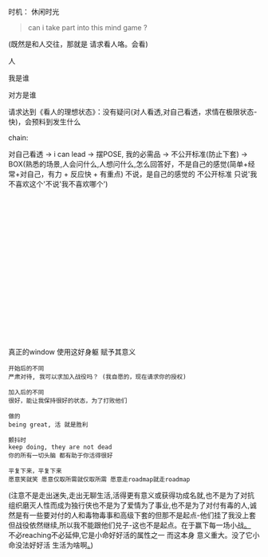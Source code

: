 
时机：
休闲时光

> can i take part into this mind game ?

(既然是和人交往，那就是 请求看人咯。会看)

人

我是谁

对方是谁

请求达到《看人的理想状态》：没有疑问(对人看透,对自己看透，求情在极限状态-快)，会预料到发生什么




chain:

对自己看透 -> i can lead -> 摆POSE, 我的必需品 -> 不公开标准(防止下套) -> BOX(熟悉的场景,人会问什么,人想问什么,怎么回答好，不是自己的感觉(简单+经常+对自己，有力 + 反应快 + 有重点) 不说，是自己的感觉的 不公开标准 只说'我不喜欢这个'不说'我不喜欢哪个')


<br><br><br><br><br><br><br><br><br><br><br><br><br><br><br><br><br>


真正的window 使用这好身躯 赋予其意义
```
开始后的不同
严肃对待, 我可以求加入战役吗？ (我自愿的，现在请求你的授权)

加入后的不同
很好，能让我保持很好的状态，为了打败他们

做的
being great, 活 就是胜利

颤抖时
keep doing, they are not dead
你的所有一切头脑 都有助于你活得很好

平复下来，平复下来
愿意笑就笑 愿意仅取所需就仅取所需 愿意走roadmap就走roadmap

```


(注意不是走出迷失,走出无聊生活,活得更有意义或获得功成名就,也不是为了对抗组织磨灭人性而成为独行侠也不是为了爱情为了事业,也不是为了对付有毒的人,诚然是有一些要对付的人和毒物毒事和高级下套的但那不是起点-他们挂了我没上套但战役依然继续,所以我不能跟他们兑子-这也不是起点。在于赢下每一场小战[。](http://w/#反共-而不反人民-来错了我自己会走--用一个正常的人的形象本身就是反击的力量-因为土共的文化就是自己杀自己人) 不必reaching不必延伸,它是小命好好活的属性之一 而这本身 意义重大。没了它小命没法好好活 生活为啥啊[。](http://w/#工作者：本来就是更好的人在更好的位置，人更带劲。本来就是更好的人在更好的位置，冲着人的。人是起点：组建成员团队，给人荣誉，给人领袖位置，诚然是有一些成功但那不是起点-成果有了是我自己做的但终究奖励到的是人，是功勋者不是工作成果:看的是谁是好人,看的不是谁有工作成果-大家都有工作成果或它的一部分-但好人就是我,看人就看人，看人就看到我。不能:看人了-结果我躲到团队里去了，看成果时-结果是有我一份子。感谢人帮助人奖励人，都是给人，都是看人---------你看张伟平指导，公认的第一解说，你说你不服你觉你侃球比他侃得好（你说张指导几十年空身份篮球知识不如你牛-你咋不上天呢？），那没用（你不被认可），公司里的人就是认张指导是第一解说。（张指导-从小开始在公司里跑的，一直跑了几十年，而公司是最大的公司，那么张指导几十年之后就是第一解说!）-------勇士队板凳得分24-2骑士队，骑士队主力的体力不够的aka凭啥夺冠)) 





